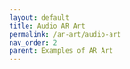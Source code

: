 ```yaml
---
layout: default
title: Audio AR Art
permalink: /ar-art/audio-art
nav_order: 2
parent: Examples of AR Art
---
```



